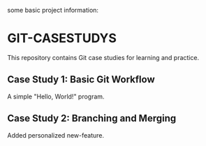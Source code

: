 some basic project information:

# GIT-CASESTUDYS
This repository contains Git case studies for learning and practice.

## Case Study 1: Basic Git Workflow
A simple "Hello, World!" program.

## Case Study 2: Branching and Merging
Added personalized new-feature.